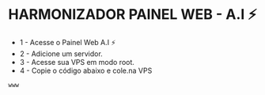 # HARMONIZADOR PAINEL WEB - A.I ⚡

* 1 - Acesse o Painel Web A.I ⚡
* 2 - Adicione um servidor.
* 3 - Acesse sua VPS em modo root.
* 4 - Copie o código abaixo e cole.na VPS

```
www
```
